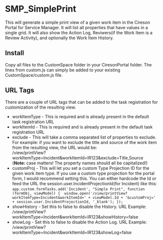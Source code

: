 # SMP_SimplePrint
This will generate a simple print view of a given work item in the Cireson Portal for Service Manager.
It will list all properties that have values in a single grid.  It will also show the Action Log, Reviwers(if the Work Item is a Review Activity), and optionally the Work Item History. 

## Install
Copy all files to the CustomSpace folder in your CiresonPortal folder.  The lines from custom.js can simply be added to your existing CustomSpace/custom.js file.   

## URL Tags
There are a couple of URL tags that can be added to the task registration for customization of the resulting view.
* workItemType - This is required and is already present in the default task registration URL
* workItemId - This is required and is already present in the default task registration URL
* exclude - This will take a comma separated list of properties to exclude.  For example: if you want to exclude the title and source of the work item from the resulting view, the URL would be:   
/view/printView?workItemType=Incident&workItemId=IR123&exclude=Title,Source  
(**Note:** case matters!  The property names should all be capitalized!)
* customProj - This will let you set a custom Type Projection ID for the given work item type.  If you use a custom type projection for the portal form, I would recommend setting this.  You can either hardcode the Id or feed the URL the session.user.IncidentProjectionId(for Incident) like this:  
`app.custom.formTasks.add('Incident', "Simple Print", function (formObj, viewModel) { 
   window.open('/view/printView?workItemType=Incident&workItemId=' + viewModel.Id + '&customProj=' + session.user.IncidentProjectionId, '_blank');
});`
* showHistory - Set this to false to disable the History. URL Example:  
/view/printView?workItemType=Incident&workItemId=IR123&showHistory=false  
* showLog - Set this to false to disable the Action Log. URL Example:  
/view/printView?workItemType=Incident&workItemId=IR123&showLog=false  
